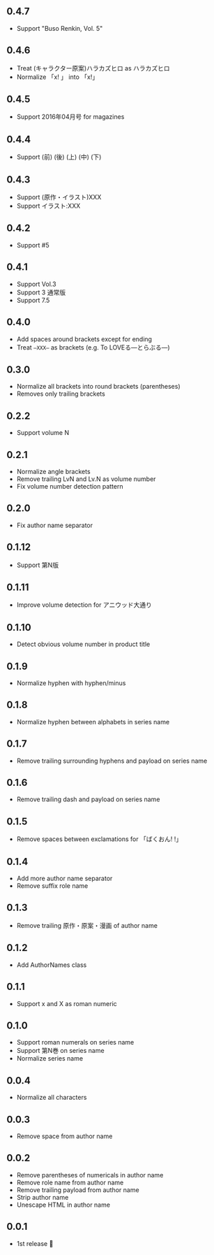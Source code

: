 ## 0.4.7
- Support "Buso Renkin, Vol. 5"

## 0.4.6
- Treat (キャラクター原案)ハラカズヒロ as ハラカズヒロ
- Normalize 「x! 」 into 「x!」

## 0.4.5
- Support 2016年04月号 for magazines

## 0.4.4
- Support (前) (後) (上) (中) (下)

## 0.4.3
- Support (原作・イラスト)XXX
- Support イラスト:XXX

## 0.4.2
- Support #5

## 0.4.1
- Support Vol.3
- Support 3 通常版
- Support 7.5

## 0.4.0
- Add spaces around brackets except for ending
- Treat `―XXX―` as brackets (e.g. To LOVEる―とらぶる―)

## 0.3.0
- Normalize all brackets into round brackets (parentheses)
- Removes only trailing brackets

## 0.2.2
- Support volume N

## 0.2.1
- Normalize angle brackets
- Remove trailing LvN and Lv.N as volume number
- Fix volume number detection pattern

## 0.2.0
- Fix author name separator

## 0.1.12
- Support 第N版

## 0.1.11
- Improve volume detection for アニウッド大通り

## 0.1.10
- Detect obvious volume number in product title

## 0.1.9
- Normalize hyphen with hyphen/minus

## 0.1.8
- Normalize hyphen between alphabets in series name

## 0.1.7
- Remove trailing surrounding hyphens and payload on series name

## 0.1.6
- Remove trailing dash and payload on series name

## 0.1.5
- Remove spaces between exclamations for 「ばくおん! !」

## 0.1.4
- Add more author name separator
- Remove suffix role name

## 0.1.3
- Remove trailing 原作・原案・漫画 of author name

## 0.1.2
- Add AuthorNames class

## 0.1.1
- Support x and X as roman numeric

## 0.1.0
- Support roman numerals on series name
- Support 第N巻 on series name
- Normalize series name

## 0.0.4
- Normalize all characters

## 0.0.3
- Remove space from author name

## 0.0.2
- Remove parentheses of numericals in author name
- Remove role name from author name
- Remove trailing payload from author name
- Strip author name
- Unescape HTML in author name

## 0.0.1
- 1st release :tada:
